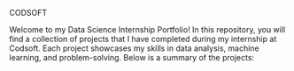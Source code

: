 CODSOFT

Welcome to my Data Science Internship Portfolio! In this repository, you will find a collection of projects that I have completed during my internship at Codsoft. Each project showcases my skills in data analysis, 
machine learning, and problem-solving. Below is a summary of the projects:
